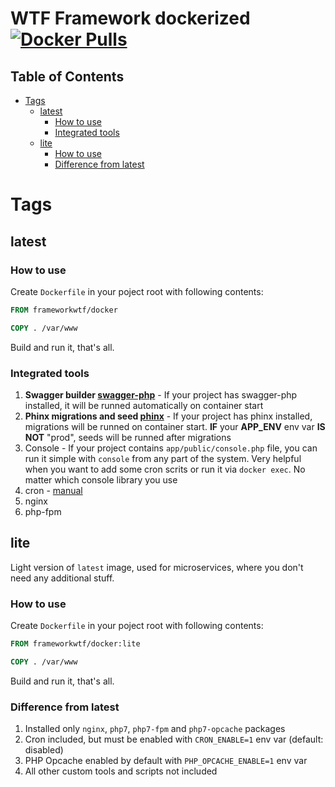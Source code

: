 # WTF Framework dockerized [![Docker Pulls](https://img.shields.io/docker/pulls/frameworkwtf/docker.svg?style=for-the-badge)](https://hub.docker.com/r/frameworkwtf/docker/)

## Table of Contents


<!-- vim-markdown-toc GFM -->

+ [Tags](#tags)
    * [latest](#latest)
        - [How to use](#how-to-use)
        - [Integrated tools](#integrated-tools)
    * [lite](#lite)
        - [How to use](#how-to-use-1)
        - [Difference from latest](#difference-from-latest)

<!-- vim-markdown-toc -->

# Tags

## latest

### How to use

Create `Dockerfile` in your poject root with following contents:

```Dockerfile
FROM frameworkwtf/docker

COPY . /var/www
```

Build and run it, that's all.

### Integrated tools

1. **Swagger builder [swagger-php](https://github.com/zircote/swagger-php)** - If your project has swagger-php installed, it will be runned automatically on container start
2. **Phinx migrations and seed [phinx](http://phinx.org)** - If your project has phinx installed, migrations will be runned on container start. **IF** your **APP_ENV** env var **IS NOT** "prod", seeds will be runned after migrations
3. Console - If your project contains `app/public/console.php` file, you can run it simple with `console` from any part of the system. Very helpful when you want to add some cron scrits or run it via `docker exec`. No matter which console library you use
4. cron - [manual](https://wiki.alpinelinux.org/wiki/Alpine_Linux:FAQ#My_cron_jobs_don.27t_run.3F)
5. nginx
6. php-fpm

## lite

Light version of `latest` image, used for microservices, where you don't need any additional stuff.

### How to use

Create `Dockerfile` in your poject root with following contents:

```Dockerfile
FROM frameworkwtf/docker:lite

COPY . /var/www
```

Build and run it, that's all.

### Difference from latest

1. Installed only `nginx`, `php7`, `php7-fpm` and `php7-opcache` packages
2. Cron included, but must be enabled with `CRON_ENABLE=1` env var (default: disabled)
3. PHP Opcache enabled by default with `PHP_OPCACHE_ENABLE=1` env var
4. All other custom tools and scripts not included
